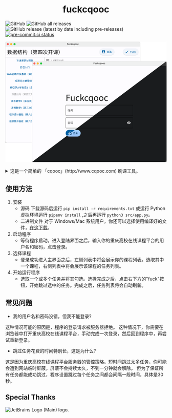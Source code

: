 <h1 align="center">fuckcqooc</h1>

![GitHub](https://img.shields.io/github/license/Fatpandac/fuck_cqooc)  ![GitHub all releases](https://img.shields.io/github/downloads/Fatpandac/fuck_cqooc/total)  ![GitHub release (latest by date including pre-releases)](https://img.shields.io/github/v/release/Fatpandac/fuck_cqooc?include_prereleases)  [![pre-commit.ci status](https://results.pre-commit.ci/badge/github/Fatpandac/fuck_cqooc/master.svg)](https://results.pre-commit.ci/latest/github/Fatpandac/fuck_cqooc/master)

![fuckcqooc GUI](/metadata/UI.png)

<details>
<summary>这是一个简单的 「cqooc」(http://www.cqooc.com) 刷课工具。</summary>

> 🥁 We don't need no education
>
> 🎹 We don't need no thought control
>
> 🎸 No dark sarcasm in the classroom
>
> 🎙️ Teacher, leave those kids alone
</details>

## 使用方法

1. 安装
    - 源码
    下载源码后运行 `pip install -r requirements.txt` 或运行 Python 虚拟环境运行 `pipenv install` ,之后再运行 `python3 src/app.py`。
    - 二进制文件
    对于 Windows/Mac 系统用户，你还可以选择使用编译好的文件，[在这下载](https://github.com/Fatpandac/fuck_cqooc/releases)。
2. 启动程序
    - 等待程序启动。进入登陆界面之后，输入你的重庆高校在线课程平台的用户名和密码，点击登录。
3. 选择课程
    - 登录成功进入主界面之后，左侧列表中将会展示你的课程列表。选取其中一个课程，右侧列表中将会展示该课程的任务列表。
4. 开始运行程序
    - 选取一个或多个任务并将其勾选。选择完成之后，点击右下方的"fuck"按钮，开始跳过选中的任务。完成之后，任务列表将会自动刷新。

## 常见问题

- 我的用户名和密码没错，但我不能登录?

这种情况可能的原因是，程序的登录请求被服务器拒绝。
这种情况下，你需要在浏览器中打开重庆高校在线课程平台，手动完成一次登录，然后回到程序中，再尝试重新登录。

- 跳过任务花费的时间特别长，这是为什么?

这是因为重庆高校在线课程平台服务器的管控策略。短时间跳过太多任务，你可能会遭到网站临时屏蔽。屏蔽不会持续太久，不到一分钟就会解除。
但为了保证所有任务都能成功跳过，程序设置跳过每个任务之间都会间隔一段时间，具体是30秒。

## Special Thanks

<img src="https://resources.jetbrains.com/storage/products/company/brand/logos/jb_beam.png" alt="JetBrains Logo (Main) logo." width="168">
